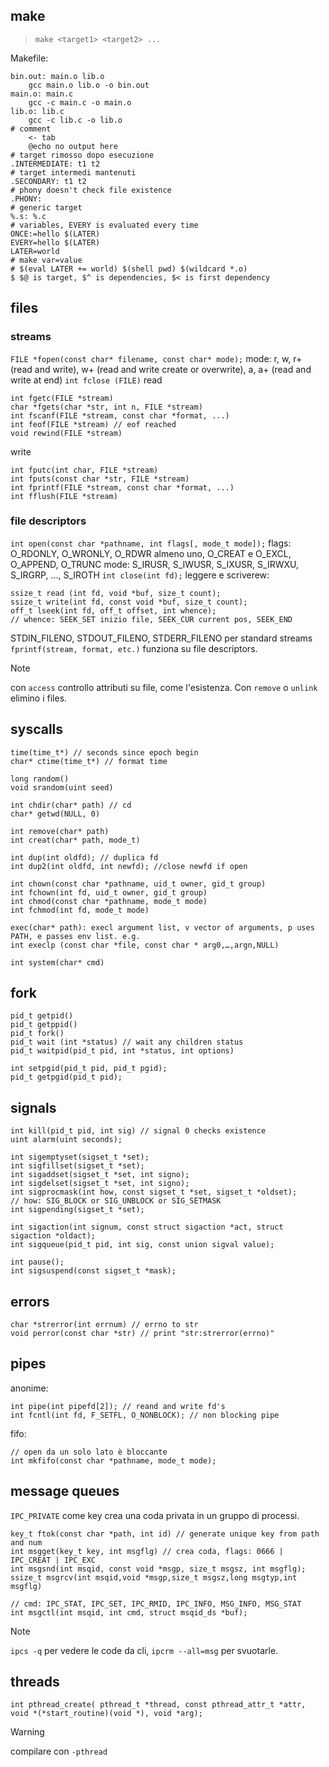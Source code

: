 ## make
> `make <target1> <target2> ...`

Makefile:
```
bin.out: main.o lib.o
	gcc main.o lib.o -o bin.out
main.o: main.c
	gcc -c main.c -o main.o
lib.o: lib.c
	gcc -c lib.c -o lib.o
# comment
	<- tab
	@echo no output here
# target rimosso dopo esecuzione
.INTERMEDIATE: t1 t2
# target intermedi mantenuti
.SECONDARY: t1 t2
# phony doesn't check file existence
.PHONY:
# generic target
%.s: %.c
# variables, EVERY is evaluated every time
ONCE:=hello $(LATER) 
EVERY=hello $(LATER) 
LATER=world
# make var=value
# $(eval LATER += world) $(shell pwd) $(wildcard *.o)
$ $@ is target, $^ is dependencies, $< is first dependency
```
## files
### streams
`FILE *fopen(const char* filename, const char* mode);`
mode: r, w, r+ (read and write), w+ (read and write create or overwrite), a, a+ (read and write at end)
`int fclose (FILE)`
read
```
int fgetc(FILE *stream)
char *fgets(char *str, int n, FILE *stream)
int fscanf(FILE *stream, const char *format, ...)
int feof(FILE *stream) // eof reached
void rewind(FILE *stream)
```
write
```
int fputc(int char, FILE *stream)
int fputs(const char *str, FILE *stream)
int fprintf(FILE *stream, const char *format, ...)
int fflush(FILE *stream)
```
### file descriptors
`int open(const char *pathname, int flags[, mode_t mode]);`
flags: O_RDONLY, O_WRONLY, O_RDWR almeno uno, O_CREAT e O_EXCL, O_APPEND, O_TRUNC
mode: S_IRUSR, S_IWUSR, S_IXUSR, S_IRWXU, S_IRGRP, …, S_IROTH
`int close(int fd);`
leggere e scriverew:
```
ssize_t read (int fd, void *buf, size_t count);
ssize_t write(int fd, const void *buf, size_t count);
off_t lseek(int fd, off_t offset, int whence);
// whence: SEEK_SET inizio file, SEEK_CUR current pos, SEEK_END
```
STDIN_FILENO, STDOUT_FILENO, STDERR_FILENO per standard streams
`fprintf(stream, format, etc.)` funziona su file descriptors. 

>[!NOTE]
>con `access` controllo attributi su file, come l'esistenza. Con `remove` o `unlink` elimino i files.
## syscalls
```
time(time_t*) // seconds since epoch begin
char* ctime(time_t*) // format time

long random()
void srandom(uint seed)

int chdir(char* path) // cd
char* getwd(NULL, 0)

int remove(char* path)
int creat(char* path, mode_t)

int dup(int oldfd); // duplica fd
int dup2(int oldfd, int newfd); //close newfd if open

int chown(const char *pathname, uid_t owner, gid_t group) 
int fchown(int fd, uid_t owner, gid_t group) 
int chmod(const char *pathname, mode_t mode) 
int fchmod(int fd, mode_t mode)

exec(char* path): execl argument list, v vector of arguments, p uses PATH, e passes env list. e.g.
int execlp (const char *file, const char * arg0,…,argn,NULL)

int system(char* cmd)
```

## fork
```
pid_t getpid()
pid_t getppid()
pid_t fork()
pid_t wait (int *status) // wait any children status
pid_t waitpid(pid_t pid, int *status, int options)

int setpgid(pid_t pid, pid_t pgid);
pid_t getpgid(pid_t pid);
```
## signals
```
int kill(pid_t pid, int sig) // signal 0 checks existence
uint alarm(uint seconds);

int sigemptyset(sigset_t *set);
int sigfillset(sigset_t *set);
int sigaddset(sigset_t *set, int signo);
int sigdelset(sigset_t *set, int signo);
int sigprocmask(int how, const sigset_t *set, sigset_t *oldset);
// how: SIG_BLOCK or SIG_UNBLOCK or SIG_SETMASK
int sigpending(sigset_t *set);

int sigaction(int signum, const struct sigaction *act, struct sigaction *oldact);
int sigqueue(pid_t pid, int sig, const union sigval value);

int pause(); 
int sigsuspend(const sigset_t *mask);
```
## errors
```
char *strerror(int errnum) // errno to str
void perror(const char *str) // print "str:strerror(errno)"
```
## pipes
anonime:
```
int pipe(int pipefd[2]); // reand and write fd's
int fcntl(int fd, F_SETFL, O_NONBLOCK); // non blocking pipe
```
fifo:
```
// open da un solo lato è bloccante
int mkfifo(const char *pathname, mode_t mode);
```
## message queues
`IPC_PRIVATE` come key crea una coda privata in un gruppo di processi.
```
key_t ftok(const char *path, int id) // generate unique key from path and num
int msgget(key_t key, int msgflg) // crea coda, flags: 0666 | IPC_CREAT | IPC_EXC
int msgsnd(int msqid, const void *msgp, size_t msgsz, int msgflg);
ssize_t msgrcv(int msqid,void *msgp,size_t msgsz,long msgtyp,int msgflg)

// cmd: IPC_STAT, IPC_SET, IPC_RMID, IPC_INFO, MSG_INFO, MSG_STAT
int msgctl(int msqid, int cmd, struct msqid_ds *buf);
```

>[!NOTE]
>`ipcs -q` per vedere le code da cli, `ipcrm --all=msg` per svuotarle.
## threads
```
int pthread_create( pthread_t *thread, const pthread_attr_t *attr, void *(*start_routine)(void *), void *arg);

```

>[!warning]
>compilare con `-pthread`
